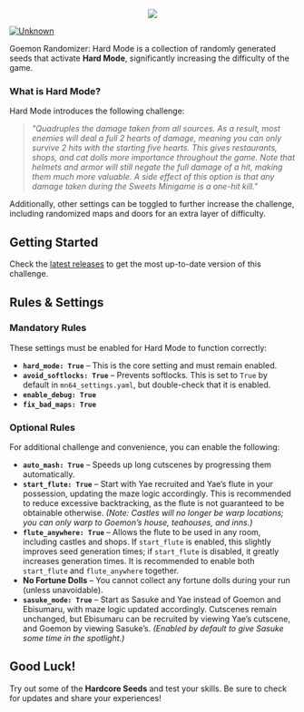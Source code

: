
<p align="center"><img src="https://i.imgur.com/sylzjp8.png"></p>

[![Unknown](https://img.shields.io/badge/Untested_Seed-565656?logo=awesomelists&logoColor=ffffff)](https://)


Goemon Randomizer: Hard Mode is a collection of randomly generated seeds that activate **Hard Mode**, significantly increasing the difficulty of the game.  

### What is Hard Mode?  
Hard Mode introduces the following challenge:  

> *"Quadruples the damage taken from all sources. As a result, most enemies will deal a full 2 hearts of damage, meaning you can only survive 2 hits with the starting five hearts. This gives restaurants, shops, and cat dolls more importance throughout the game. Note that helmets and armor will still negate the full damage of a hit, making them much more valuable. A side effect of this option is that any damage taken during the Sweets Minigame is a one-hit kill."*

Additionally, other settings can be toggled to further increase the challenge, including randomized maps and doors for an extra layer of difficulty.  

## Getting Started  
Check the [latest releases](https://github.com/EmeraldVoid/Goemon-Hardcore-Randomizer/releases) to get the most up-to-date version of this challenge.  

## Rules & Settings  

### **Mandatory Rules**  
These settings must be enabled for Hard Mode to function correctly:  

- **`hard_mode: True`** – This is the core setting and must remain enabled.  
- **`avoid_softlocks: True`** – Prevents softlocks. This is set to `True` by default in `mn64_settings.yaml`, but double-check that it is enabled.  
- **`enable_debug: True`**  
- **`fix_bad_maps: True`**  

### **Optional Rules**  
For additional challenge and convenience, you can enable the following:  

- **`auto_mash: True`** – Speeds up long cutscenes by progressing them automatically.  
- **`start_flute: True`** – Start with Yae recruited and Yae’s flute in your possession, updating the maze logic accordingly. This is recommended to reduce excessive backtracking, as the flute is not guaranteed to be obtainable otherwise. *(Note: Castles will no longer be warp locations; you can only warp to Goemon’s house, teahouses, and inns.)*  
- **`flute_anywhere: True`** – Allows the flute to be used in any room, including castles and shops. If `start_flute` is enabled, this slightly improves seed generation times; if `start_flute` is disabled, it greatly increases generation times. It is recommended to enable both `start_flute` and `flute_anywhere` together.  
- **No Fortune Dolls** – You cannot collect any fortune dolls during your run (unless unavoidable).  
- **`sasuke_mode: True`** – Start as Sasuke and Yae instead of Goemon and Ebisumaru, with maze logic updated accordingly. Cutscenes remain unchanged, but Ebisumaru can be recruited by viewing Yae’s cutscene, and Goemon by viewing Sasuke’s. *(Enabled by default to give Sasuke some time in the spotlight.)*  

## Good Luck!  
Try out some of the **Hardcore Seeds** and test your skills. Be sure to check for updates and share your experiences!

